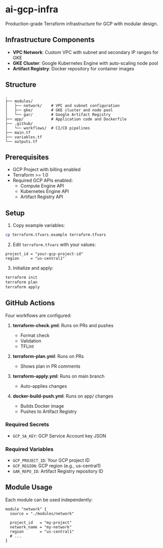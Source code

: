 # ai-gcp-infra

Production-grade Terraform infrastructure for GCP with modular design.

## Infrastructure Components

- **VPC Network**: Custom VPC with subnet and secondary IP ranges for GKE
- **GKE Cluster**: Google Kubernetes Engine with auto-scaling node pool
- **Artifact Registry**: Docker repository for container images

## Structure

```
.
├── modules/
│   ├── network/    # VPC and subnet configuration
│   ├── gke/        # GKE cluster and node pool
│   └── gar/        # Google Artifact Registry
├── app/            # Application code and Dockerfile
├── .github/
│   └── workflows/  # CI/CD pipelines
├── main.tf
├── variables.tf
└── outputs.tf
```

## Prerequisites

- GCP Project with billing enabled
- Terraform >= 1.0
- Required GCP APIs enabled:
  - Compute Engine API
  - Kubernetes Engine API
  - Artifact Registry API

## Setup

1. Copy example variables:
```bash
cp terraform.tfvars.example terraform.tfvars
```

2. Edit `terraform.tfvars` with your values:
```hcl
project_id = "your-gcp-project-id"
region     = "us-central1"
```

3. Initialize and apply:
```bash
terraform init
terraform plan
terraform apply
```

## GitHub Actions

Four workflows are configured:

1. **terraform-check.yml**: Runs on PRs and pushes
   - Format check
   - Validation
   - TFLint

2. **terraform-plan.yml**: Runs on PRs
   - Shows plan in PR comments

3. **terraform-apply.yml**: Runs on main branch
   - Auto-applies changes

4. **docker-build-push.yml**: Runs on app/ changes
   - Builds Docker image
   - Pushes to Artifact Registry

### Required Secrets

- `GCP_SA_KEY`: GCP Service Account key JSON

### Required Variables

- `GCP_PROJECT_ID`: Your GCP project ID
- `GCP_REGION`: GCP region (e.g., us-central1)
- `GAR_REPO_ID`: Artifact Registry repository ID

## Module Usage

Each module can be used independently:

```hcl
module "network" {
  source = "./modules/network"
  
  project_id   = "my-project"
  network_name = "my-network"
  region       = "us-central1"
  # ...
}
```
